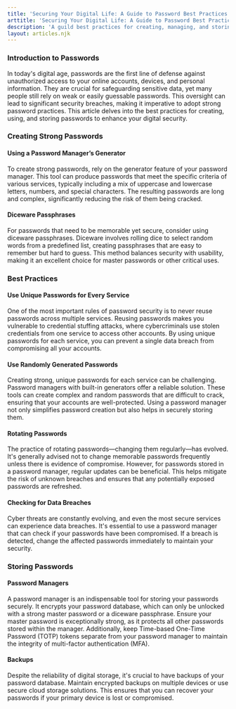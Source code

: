 ```yaml
---
title: 'Securing Your Digital Life: A Guide to Password Best Practices'
arttitle: 'Securing Your Digital Life: A Guide to Password Best Practices'
description: 'A guild best practices for creating, managing, and storing strong passwords to enhance digital security.'
layout: articles.njk
---
```




### Introduction to Passwords

In today's digital age, passwords are the first line of defense against unauthorized access to your online accounts, devices, and personal information. They are crucial for safeguarding sensitive data, yet many people still rely on weak or easily guessable passwords. This oversight can lead to significant security breaches, making it imperative to adopt strong password practices. This article delves into the best practices for creating, using, and storing passwords to enhance your digital security.



### Creating Strong Passwords


#### Using a Password Manager’s Generator

To create strong passwords, rely on the generator feature of your password manager. This tool can produce passwords that meet the specific criteria of various services, typically including a mix of uppercase and lowercase letters, numbers, and special characters. The resulting passwords are long and complex, significantly reducing the risk of them being cracked.


#### Diceware Passphrases

For passwords that need to be memorable yet secure, consider using diceware passphrases. Diceware involves rolling dice to select random words from a predefined list, creating passphrases that are easy to remember but hard to guess. This method balances security with usability, making it an excellent choice for master passwords or other critical uses.


### Best Practices


#### Use Unique Passwords for Every Service

One of the most important rules of password security is to never reuse passwords across multiple services. Reusing passwords makes you vulnerable to credential stuffing attacks, where cybercriminals use stolen credentials from one service to access other accounts. By using unique passwords for each service, you can prevent a single data breach from compromising all your accounts.


#### Use Randomly Generated Passwords

Creating strong, unique passwords for each service can be challenging. Password managers with built-in generators offer a reliable solution. These tools can create complex and random passwords that are difficult to crack, ensuring that your accounts are well-protected. Using a password manager not only simplifies password creation but also helps in securely storing them.


#### Rotating Passwords

The practice of rotating passwords—changing them regularly—has evolved. It's generally advised not to change memorable passwords frequently unless there is evidence of compromise. However, for passwords stored in a password manager, regular updates can be beneficial. This helps mitigate the risk of unknown breaches and ensures that any potentially exposed passwords are refreshed.


#### Checking for Data Breaches

Cyber threats are constantly evolving, and even the most secure services can experience data breaches. It's essential to use a password manager that can check if your passwords have been compromised. If a breach is detected, change the affected passwords immediately to maintain your security.


### Storing Passwords


#### Password Managers

A password manager is an indispensable tool for storing your passwords securely. It encrypts your password database, which can only be unlocked with a strong master password or a diceware passphrase. Ensure your master password is exceptionally strong, as it protects all other passwords stored within the manager. Additionally, keep Time-based One-Time Password (TOTP) tokens separate from your password manager to maintain the integrity of multi-factor authentication (MFA).


#### Backups

Despite the reliability of digital storage, it's crucial to have backups of your password database. Maintain encrypted backups on multiple devices or use secure cloud storage solutions. This ensures that you can recover your passwords if your primary device is lost or compromised.


